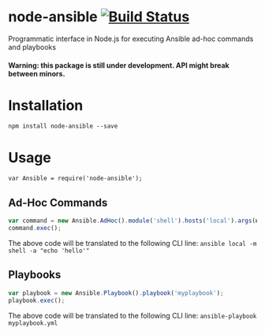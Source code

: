 node-ansible [![Build Status](https://travis-ci.org/shaharke/node-ansible.png?branch=master)](https://travis-ci.org/shaharke/node-ansible)
============

Programmatic interface in Node.js for executing Ansible ad-hoc commands and playbooks

#### Warning: this package is still under development. API might break between minors.

# Installation

`npm install node-ansible --save`

# Usage

`var Ansible = require('node-ansible');`

## Ad-Hoc Commands

```javascript
var command = new Ansible.AdHoc().module('shell').hosts('local').args(null, "echo 'hello'");
command.exec();
```

The above code will be translated to the following CLI line:
`ansible local -m shell -a "echo 'hello'"`

## Playbooks

```javascript
var playbook = new Ansible.Playbook().playbook('myplaybook');
playbook.exec();
```

The above code will be translated to the following CLI line:
`ansible-playbook myplaybook.yml`
